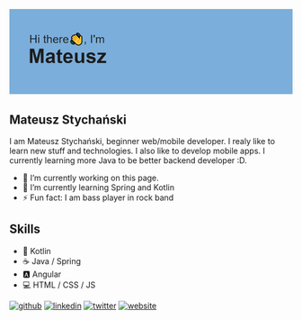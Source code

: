 
![beginner web/mobile developer](https://github.com/mstychanski/mstychanski/blob/main/header.png?raw=true)

## Mateusz Stychański
I am Mateusz Stychański, beginner web/mobile developer. I realy like to learn new stuff and technologies. I also like to develop mobile apps. I currently learning more Java to be better backend developer :D.

- 🔭 I’m currently working on this page. 
- 🌱 I’m currently learning Spring and Kotlin 
- ⚡ Fun fact: I am bass player in rock band  

## Skills 
*  📱 Kotlin
*  ☕ Java / Spring
*  🅰 Angular 
*  💻 HTML / CSS / JS 


[<img src='https://cdn.jsdelivr.net/npm/simple-icons@3.0.1/icons/github.svg' alt='github' height='40'>](https://github.com/mstychanski)  [<img src='https://cdn.jsdelivr.net/npm/simple-icons@3.0.1/icons/linkedin.svg' alt='linkedin' height='40'>](https://www.linkedin.com/in/www.linkedin.com/in/mateusz-stychanski/)  [<img src='https://cdn.jsdelivr.net/npm/simple-icons@3.0.1/icons/twitter.svg' alt='twitter' height='40'>](https://twitter.com/twitter)  [<img src='https://cdn.jsdelivr.net/npm/simple-icons@3.0.1/icons/icloud.svg' alt='website' height='40'>](notfound)  

<!--

[![Top Langs](https://github-readme-stats.vercel.app/api/top-langs/?username=mstychanski)](https://github.com/anuraghazra/github-readme-stats)

 [![Mateusz's GitHub stats](https://github-readme-stats.vercel.app/api?username=mstychanski)](https://github.com/anuraghazra/github-readme-stats)

